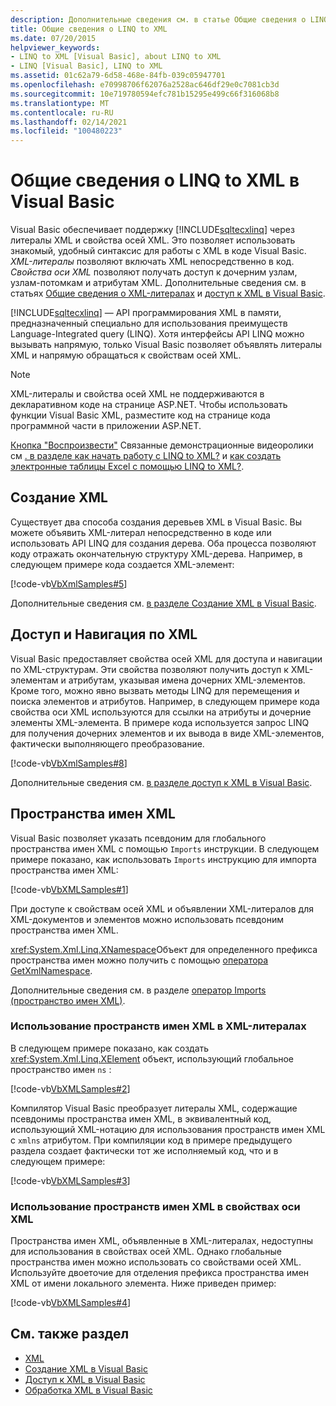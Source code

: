 ```yaml
---
description: Дополнительные сведения см. в статье Общие сведения о LINQ to XML в Visual Basic
title: Общие сведения о LINQ to XML
ms.date: 07/20/2015
helpviewer_keywords:
- LINQ to XML [Visual Basic], about LINQ to XML
- LINQ [Visual Basic], LINQ to XML
ms.assetid: 01c62a79-6d58-468e-84fb-039c05947701
ms.openlocfilehash: e70998706f62076a2528ac646df29e0c7081cb3d
ms.sourcegitcommit: 10e719780594efc781b15295e499c66f316068b8
ms.translationtype: MT
ms.contentlocale: ru-RU
ms.lasthandoff: 02/14/2021
ms.locfileid: "100480223"
---
```

# <a name="overview-of-linq-to-xml-in-visual-basic"></a>Общие сведения о LINQ to XML в Visual Basic

Visual Basic обеспечивает поддержку [!INCLUDE[sqltecxlinq](~/includes/sqltecxlinq-md.md)] через литералы XML и свойства осей XML. Это позволяет использовать знакомый, удобный синтаксис для работы с XML в коде Visual Basic. *XML-литералы* позволяют включать XML непосредственно в код. *Свойства оси XML* позволяют получать доступ к дочерним узлам, узлам-потомкам и атрибутам XML. Дополнительные сведения см. в статьях [Общие сведения о XML-литералах](xml-literals-overview.md) и [доступ к XML в Visual Basic](accessing-xml.md).  
  
 [!INCLUDE[sqltecxlinq](~/includes/sqltecxlinq-md.md)] — API программирования XML в памяти, предназначенный специально для использования преимуществ Language-Integrated query (LINQ). Хотя интерфейсы API LINQ можно вызывать напрямую, только Visual Basic позволяет объявлять литералы XML и напрямую обращаться к свойствам осей XML.  
  
> [!NOTE]
> XML-литералы и свойства осей XML не поддерживаются в декларативном коде на странице ASP.NET. Чтобы использовать функции Visual Basic XML, разместите код на странице кода программной части в приложении ASP.NET.  
  
 [Кнопка "Воспроизвести"](./media/overview-of-linq-to-xml/play-video-icon-example.gif) Связанные демонстрационные видеоролики см [. в разделе как начать работу с LINQ to XML?](/aspnet/web-forms/videos/data-access/linq-videos-from-the-vb-team/how-do-i-get-started-with-linq-to-xml) и [как создать электронные таблицы Excel с помощью LINQ to XML?](/aspnet/web-forms/videos/data-access/linq-videos-from-the-vb-team/how-do-i-create-excel-spreadsheets-using-linq-to-xml).
  
## <a name="creating-xml"></a>Создание XML  

 Существует два способа создания деревьев XML в Visual Basic. Вы можете объявить XML-литерал непосредственно в коде или использовать API LINQ для создания дерева. Оба процесса позволяют коду отражать окончательную структуру XML-дерева. Например, в следующем примере кода создается XML-элемент:  
  
 [!code-vb[VbXmlSamples#5](~/samples/snippets/visualbasic/VS_Snippets_VBCSharp/VbXMLSamples/VB/XMLSamples2.vb#5)]  
  
 Дополнительные сведения см. [в разделе Создание XML в Visual Basic](creating-xml.md).  
  
## <a name="accessing-and-navigating-xml"></a>Доступ и Навигация по XML  

 Visual Basic предоставляет свойства осей XML для доступа и навигации по XML-структурам. Эти свойства позволяют получить доступ к XML-элементам и атрибутам, указывая имена дочерних XML-элементов. Кроме того, можно явно вызвать методы LINQ для перемещения и поиска элементов и атрибутов. Например, в следующем примере кода свойства оси XML используются для ссылки на атрибуты и дочерние элементы XML-элемента. В примере кода используется запрос LINQ для получения дочерних элементов и их вывода в виде XML-элементов, фактически выполняющего преобразование.  
  
 [!code-vb[VbXmlSamples#8](~/samples/snippets/visualbasic/VS_Snippets_VBCSharp/VbXMLSamples/VB/XMLSamples3.vb#8)]  
  
 Дополнительные сведения см. [в разделе доступ к XML в Visual Basic](accessing-xml.md).  
  
## <a name="xml-namespaces"></a>Пространства имен XML  

 Visual Basic позволяет указать псевдоним для глобального пространства имен XML с помощью `Imports` инструкции. В следующем примере показано, как использовать `Imports` инструкцию для импорта пространства имен XML:  
  
 [!code-vb[VbXMLSamples#1](~/samples/snippets/visualbasic/VS_Snippets_VBCSharp/VbXMLSamples/VB/XMLSamples1.vb#1)]  
  
 При доступе к свойствам осей XML и объявлении XML-литералов для XML-документов и элементов можно использовать псевдоним пространства имен XML.  
  
 <xref:System.Xml.Linq.XNamespace>Объект для определенного префикса пространства имен можно получить с помощью [оператора GetXmlNamespace](../../../language-reference/operators/getxmlnamespace-operator.md).  
  
 Дополнительные сведения см. в разделе [оператор Imports (пространство имен XML)](../../../language-reference/statements/imports-statement-xml-namespace.md).  
  
### <a name="using-xml-namespaces-in-xml-literals"></a>Использование пространств имен XML в XML-литералах  

 В следующем примере показано, как создать <xref:System.Xml.Linq.XElement> объект, использующий глобальное пространство имен `ns` :  
  
 [!code-vb[VbXMLSamples#2](~/samples/snippets/visualbasic/VS_Snippets_VBCSharp/VbXMLSamples/VB/XMLSamples1.vb#2)]  
  
 Компилятор Visual Basic преобразует литералы XML, содержащие псевдонимы пространства имен XML, в эквивалентный код, использующий XML-нотацию для использования пространств имен XML с `xmlns` атрибутом. При компиляции код в примере предыдущего раздела создает фактически тот же исполняемый код, что и в следующем примере:  
  
 [!code-vb[VbXMLSamples#3](~/samples/snippets/visualbasic/VS_Snippets_VBCSharp/VbXMLSamples/VB/XMLSamples1.vb#3)]  
  
### <a name="using-xml-namespaces-in-xml-axis-properties"></a>Использование пространств имен XML в свойствах оси XML  

 Пространства имен XML, объявленные в XML-литералах, недоступны для использования в свойствах осей XML. Однако глобальные пространства имен можно использовать со свойствами осей XML. Используйте двоеточие для отделения префикса пространства имен XML от имени локального элемента. Ниже приведен пример:  
  
 [!code-vb[VbXMLSamples#4](~/samples/snippets/visualbasic/VS_Snippets_VBCSharp/VbXMLSamples/VB/XMLSamples1.vb#4)]  
  
## <a name="see-also"></a>См. также раздел

- [XML](index.md)
- [Создание XML в Visual Basic](creating-xml.md)
- [Доступ к XML в Visual Basic](accessing-xml.md)
- [Обработка XML в Visual Basic](manipulating-xml.md)
